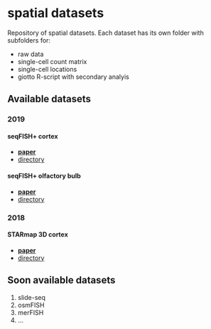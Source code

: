 # spatial datasets
Repository of spatial datasets. Each dataset has its own folder with subfolders for:
- raw data  
- single-cell count matrix  
- single-cell locations  
- giotto R-script with secondary analyis  


## Available datasets

### 2019

#### seqFISH+ cortex
- [**paper**](https://www.nature.com/articles/s41586-019-1049-y)  
- [directory](./data/2019_seqfish_plus_cortex/)

#### seqFISH+ olfactory bulb
- [**paper**](https://www.nature.com/articles/s41586-019-1049-y)  
- [directory](./data/2019_seqfish_plus_olfactory_bulb/)


### 2018

#### STARmap 3D cortex
- [**paper**](https://science.sciencemag.org/content/361/6400/eaat5691)  
- [directory](./data/2018_starmap_3D_cortex/)


## Soon available datasets  

1. slide-seq
2. osmFISH
3. merFISH
4. ...
